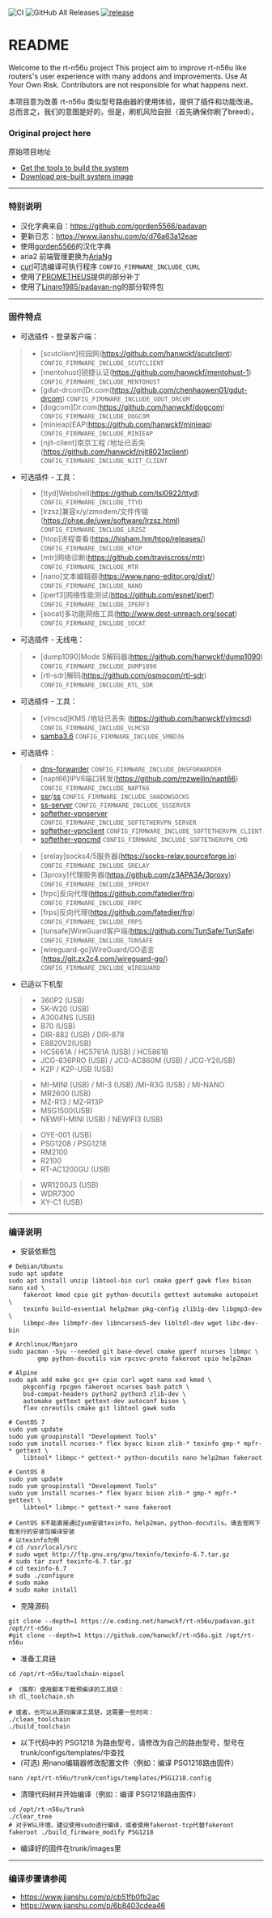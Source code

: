 ![CI](https://github.com/hanwckf/rt-n56u/workflows/CI/badge.svg)
![GitHub All Releases](https://img.shields.io/github/downloads/hanwckf/rt-n56u/total)
[![release](https://img.shields.io/github/release/hanwckf/rt-n56u.svg)](https://github.com/hanwckf/rt-n56u/releases)

# README #

Welcome to the rt-n56u project
This project aim to improve rt-n56u like routers's user experience with many addons and improvements.
Use At Your Own Risk. Contributors are not responsible for what happens next.

本项目意为改善 rt-n56u 类似型号路由器的使用体验，提供了插件和功能改进。
总而言之，我们的意图是好的，但是，刷机风险自担（首先确保你刷了breed）。

### Original project here ###
原始项目地址
* [Get the tools to build the system](https://bitbucket.org/padavan/rt-n56u/wiki/EN/HowToMakeFirmware) 
* [Download pre-built system image](https://bitbucket.org/padavan/rt-n56u/downloads)

***

### 特别说明 ###
* 汉化字典来自：https://github.com/gorden5566/padavan
* 更新日志：https://www.jianshu.com/p/d76a63a12eae
* 使用[gorden5566](https://github.com/gorden5566/padavan)的汉化字典
* aria2 前端管理更换为[AriaNg](https://github.com/mayswind/AriaNg)
* [curl](https://github.com/curl/curl)可选编译可执行程序 ```CONFIG_FIRMWARE_INCLUDE_CURL```
* 使用了[PROMETHEUS](http://pm.freize.net/index.html)提供的部分补丁
* 使用了[Linaro1985/padavan-ng](https://gitlab.com/padavan-ng/padavan-ng)的部分软件包
***

### 固件特点 ###
- 可选插件 - 登录客户端：
>- [scutclient]校园网(https://github.com/hanwckf/scutclient) ```CONFIG_FIRMWARE_INCLUDE_SCUTCLIENT```
>- [mentohust]锐捷认证(https://github.com/hanwckf/mentohust-1) ```CONFIG_FIRMWARE_INCLUDE_MENTOHUST```
>- [gdut-drcom]Dr.com(https://github.com/chenhaowen01/gdut-drcom) ```CONFIG_FIRMWARE_INCLUDE_GDUT_DRCOM```
>- [dogcom]Dr.com(https://github.com/hanwckf/dogcom) ```CONFIG_FIRMWARE_INCLUDE_DOGCOM```
>- [minieap]EAP(https://github.com/hanwckf/minieap) ```CONFIG_FIRMWARE_INCLUDE_MINIEAP```
>- [njit-client]南京工程 /地址已丢失 (https://github.com/hanwckf/njit8021xclient) ```CONFIG_FIRMWARE_INCLUDE_NJIT_CLIENT```

- 可选插件 - 工具：
>- [ttyd]Webshell(https://github.com/tsl0922/ttyd) ```CONFIG_FIRMWARE_INCLUDE_TTYD```
>- [lrzsz]兼容x/y/zmodem/文件传输(https://ohse.de/uwe/software/lrzsz.html) ```CONFIG_FIRMWARE_INCLUDE_LRZSZ```
>- [htop]进程查看(https://hisham.hm/htop/releases/) ```CONFIG_FIRMWARE_INCLUDE_HTOP```
>- [mtr]网络诊断(https://github.com/traviscross/mtr) ```CONFIG_FIRMWARE_INCLUDE_MTR```
>- [nano]文本编辑器(https://www.nano-editor.org/dist/) ```CONFIG_FIRMWARE_INCLUDE_NANO```
>- [iperf3]网络性能测试(https://github.com/esnet/iperf) ```CONFIG_FIRMWARE_INCLUDE_IPERF3```
>- [socat]多功能网络工具(http://www.dest-unreach.org/socat) ```CONFIG_FIRMWARE_INCLUDE_SOCAT```
- 可选插件 - 无线电：
>- [dump1090]Mode S解码器(https://github.com/hanwckf/dump1090) ```CONFIG_FIRMWARE_INCLUDE_DUMP1090```
>- [rtl-sdr]解码(https://github.com/osmocom/rtl-sdr) ```CONFIG_FIRMWARE_INCLUDE_RTL_SDR```
- 可选插件 - 工具：
>- [vlmcsd]KMS /地址已丢失 (https://github.com/hanwckf/vlmcsd) ```CONFIG_FIRMWARE_INCLUDE_VLMCSD```
>- [samba3.6](https://gitlab.com/padavan-ng/padavan-ng/tree/master/trunk/user/samba36) ```CONFIG_FIRMWARE_INCLUDE_SMBD36```

- 可选插件：
>- [dns-forwarder](https://github.com/aa65535/hev-dns-forwarder) ```CONFIG_FIRMWARE_INCLUDE_DNSFORWARDER```
>- [napt66]IPV6端口转发(https://github.com/mzweilin/napt66) ```CONFIG_FIRMWARE_INCLUDE_NAPT66```
>- [ssr](https://github.com/shadowsocksr-backup/shadowsocksr-libev)/[ss](https://github.com/shadowsocks/shadowsocks-libev) ```CONFIG_FIRMWARE_INCLUDE_SHADOWSOCKS```
>- [ss-server](https://github.com/shadowsocks/shadowsocks-libev) ```CONFIG_FIRMWARE_INCLUDE_SSSERVER```
>- [softether-vpnserver](https://github.com/SoftEtherVPN/SoftEtherVPN_Stable) ```CONFIG_FIRMWARE_INCLUDE_SOFTETHERVPN_SERVER```
>- [softether-vpnclient](https://github.com/SoftEtherVPN/SoftEtherVPN_Stable) ```CONFIG_FIRMWARE_INCLUDE_SOFTETHERVPN_CLIENT```
>- [softether-vpncmd](https://github.com/SoftEtherVPN/SoftEtherVPN_Stable) ```CONFIG_FIRMWARE_INCLUDE_SOFTETHERVPN_CMD```

>- [srelay]socks4/5服务器(https://socks-relay.sourceforge.io) ```CONFIG_FIRMWARE_INCLUDE_SRELAY```
>- [3proxy]代理服务器(https://github.com/z3APA3A/3proxy) ```CONFIG_FIRMWARE_INCLUDE_3PROXY```
>- [frpc]反向代理(https://github.com/fatedier/frp) ```CONFIG_FIRMWARE_INCLUDE_FRPC```
>- [frps]反向代理(https://github.com/fatedier/frp) ```CONFIG_FIRMWARE_INCLUDE_FRPS```
>- [tunsafe]WireGuard客户端(https://github.com/TunSafe/TunSafe) ```CONFIG_FIRMWARE_INCLUDE_TUNSAFE```
>- [wireguard-go]WireGuard/GO语言(https://git.zx2c4.com/wireguard-go/) ```CONFIG_FIRMWARE_INCLUDE_WIREGUARD```

- 已适以下机型
>- 360P2 (USB)
>- 5K-W20 (USB)
>- A3004NS (USB)
>- B70 (USB)
>- DIR-882 (USB) / DIR-878
>- E8820V2(USB)
>- HC5661A / HC5761A (USB) / HC5861B
>- JCG-836PRO (USB) / JCG-AC860M (USB) / JCG-Y2(USB)
>- K2P / K2P-USB (USB)

>- MI-MINI (USB) / MI-3 (USB) /MI-R3G (USB) / MI-NANO
>- MR2600 (USB)
>- MZ-R13 / MZ-R13P
>- MSG1500(USB)
>- NEWIFI-MINI (USB) / NEWIFI3 (USB)

>- OYE-001 (USB)
>- PSG1208 / PSG1218
>- RM2100
>- R2100
>- RT-AC1200GU (USB)

>- WR1200JS (USB)
>- WDR7300
>- XY-C1 (USB)

***

### 编译说明 ###

* 安装依赖包

```shell
# Debian/Ubuntu
sudo apt update
sudo apt install unzip libtool-bin curl cmake gperf gawk flex bison nano xxd \
	fakeroot kmod cpio git python-docutils gettext automake autopoint \
	texinfo build-essential help2man pkg-config zlib1g-dev libgmp3-dev \
	libmpc-dev libmpfr-dev libncurses5-dev libltdl-dev wget libc-dev-bin

# Archlinux/Manjaro
sudo pacman -Syu --needed git base-devel cmake gperf ncurses libmpc \
        gmp python-docutils vim rpcsvc-proto fakeroot cpio help2man

# Alpine
sudo apk add make gcc g++ cpio curl wget nano xxd kmod \
	pkgconfig rpcgen fakeroot ncurses bash patch \
	bsd-compat-headers python2 python3 zlib-dev \
	automake gettext gettext-dev autoconf bison \
	flex coreutils cmake git libtool gawk sudo

# CentOS 7
sudo yum update
sudo yum groupinstall "Development Tools"
sudo yum install ncurses-* flex byacc bison zlib-* texinfo gmp-* mpfr-* gettext \
	libtool* libmpc-* gettext-* python-docutils nano help2man fakeroot

# CentOS 8
sudo yum update
sudo yum groupinstall "Development Tools"
sudo yum install ncurses-* flex byacc bison zlib-* gmp-* mpfr-* gettext \
	libtool* libmpc-* gettext-* nano fakeroot

# CentOS 8不能直接通过yum安装texinfo，help2man，python-docutils。请去官网下载发行的安装包编译安装
# 以texinfo为例
# cd /usr/local/src
# sudo wget http://ftp.gnu.org/gnu/texinfo/texinfo-6.7.tar.gz
# sudo tar zxvf texinfo-6.7.tar.gz
# cd texinfo-6.7
# sudo ./configure
# sudo make
# sudo make install

```

* 克隆源码

```shell
git clone --depth=1 https://e.coding.net/hanwckf/rt-n56u/padavan.git /opt/rt-n56u
#git clone --depth=1 https://github.com/hanwckf/rt-n56u.git /opt/rt-n56u
```

* 准备工具链

```shell
cd /opt/rt-n56u/toolchain-mipsel

# （推荐）使用脚本下载预编译的工具链：
sh dl_toolchain.sh

# 或者，也可以从源码编译工具链，这需要一些时间：
./clean_toolchain
./build_toolchain

```

* 以下代码中的 PSG1218 为路由型号，请修改为自己的路由型号，型号在trunk/configs/templates/中查找
* (可选) 用nano编辑器修改配置文件（例如：编译 PSG1218路由固件）
```shell
nano /opt/rt-n56u/trunk/configs/templates/PSG1218.config
```

* 清理代码树并开始编译（例如：编译 PSG1218路由固件）

```shell
cd /opt/rt-n56u/trunk
./clear_tree
# 对于WSL环境，建议使用sudo进行编译，或者使用fakeroot-tcp代替fakeroot
fakeroot ./build_firmware_modify PSG1218

```
* 编译好的固件在trunk/images里

***

### 编译步骤请参阅 ###
- https://www.jianshu.com/p/cb51fb0fb2ac
- https://www.jianshu.com/p/6b8403cdea46

